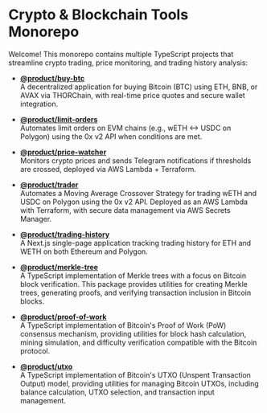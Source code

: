 # Crypto & Blockchain Tools Monorepo

Welcome! This monorepo contains multiple TypeScript projects that streamline crypto trading, price monitoring, and trading history analysis:

- [**@product/buy-btc**](./product/buy-btc/README.md)  
  A decentralized application for buying Bitcoin (BTC) using ETH, BNB, or AVAX via THORChain, with real-time price quotes and secure wallet integration.

- [**@product/limit-orders**](./product/limit-orders/README.md)  
  Automates limit orders on EVM chains (e.g., wETH <-> USDC on Polygon) using the 0x v2 API when conditions are met.

- [**@product/price-watcher**](./product/price-watcher/README.md)  
  Monitors crypto prices and sends Telegram notifications if thresholds are crossed, deployed via AWS Lambda + Terraform.
  
- [**@product/trader**](./product/trader/README.md)  
  Automates a Moving Average Crossover Strategy for trading wETH and USDC on Polygon using the 0x v2 API. Deployed as an AWS Lambda with Terraform, with secure data management via AWS Secrets Manager.

- [**@product/trading-history**](./product/trading-history/README.md)  
  A Next.js single-page application tracking trading history for ETH and WETH on both Ethereum and Polygon.

- [**@product/merkle-tree**](./product/merkle-tree/README.md)  
  A TypeScript implementation of Merkle trees with a focus on Bitcoin block verification. This package provides utilities for creating Merkle trees, generating proofs, and verifying transaction inclusion in Bitcoin blocks.

- [**@product/proof-of-work**](./product/proof-of-work/README.md)  
  A TypeScript implementation of Bitcoin's Proof of Work (PoW) consensus mechanism, providing utilities for block hash calculation, mining simulation, and difficulty verification compatible with the Bitcoin protocol.

- [**@product/utxo**](./product/utxo/README.md)  
  A TypeScript implementation of Bitcoin's UTXO (Unspent Transaction Output) model, providing utilities for managing Bitcoin UTXOs, including balance calculation, UTXO selection, and transaction input management.
